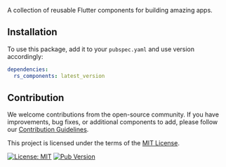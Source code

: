<!--
This README describes the package. If you publish this package to pub.dev,
this README's contents appear on the landing page for your package.

For information about how to write a good package README, see the guide for
[writing package pages](https://dart.dev/guides/libraries/writing-package-pages).

For general information about developing packages, see the Dart guide for
[creating packages](https://dart.dev/guides/libraries/create-library-packages)
and the Flutter guide for
[developing packages and plugins](https://flutter.dev/developing-packages).
-->

A collection of reusable Flutter components for building amazing apps.

## Installation

To use this package, add it to your `pubspec.yaml` and use version accordingly:

```yaml
dependencies:
  rs_components: latest_version
```

## Contribution

We welcome contributions from the open-source community. If you have improvements, bug fixes, or additional components to add, please follow our [Contribution Guidelines](CONTRIBUTING.md).

This project is licensed under the terms of the [MIT License](LICENSE).

[![License: MIT](https://img.shields.io/badge/License-MIT-blue.svg)](LICENSE)
[![Pub Version](https://img.shields.io/pub/v/your_package_name)](https://pub.dev/packages/rs_components)
